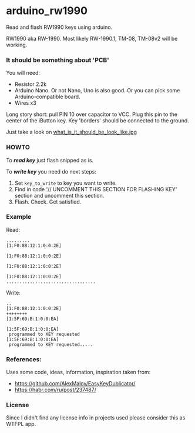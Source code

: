 # arduino_rw1990 

Read and flash RW1990 keys using arduino.

RW1990 aka RW-1990. Most likely RW-1990.1, ТМ-08, ТМ-08v2 will be working.

### It should be something about 'PCB'

You will need:
* Resistor 2.2k
* Arduino Nano. Or not Nano, Uno is also good. Or you can pick some Arduino-compatible board.
* Wires x3

Long story short: pull PIN 10 over capacitor to VCC. Plug this pin to the center of the iButton key. Key 'borders' should be connected to the ground.

Just take a look on [what_is_it_should_be_look_like.jpg](what_is_it_should_be_look_like.jpg)

### HOWTO 

To ***read key*** just flash snipped as is.

To ***write key*** you need do next steps:

1. Set `key_to_write` to key you want to write.
2. Find in code '// UNCOMMENT THIS SECTION FOR FLASHING KEY' section and uncomment this section.
3. Flash. Check. Get satisfied.

### Example

Read:
```
.........
[1:F0:88:12:1:0:0:2E]

[1:F0:88:12:1:0:0:2E]

[1:F0:88:12:1:0:0:2E]

[1:F0:88:12:1:0:0:2E]
..................................
```

Write:

```
..
[1:F0:88:12:1:0:0:2E]
++++++++
[1:5F:69:B:1:0:0:EA]

[1:5F:69:B:1:0:0:EA]
 programmed to KEY requested
[1:5F:69:B:1:0:0:EA]
 programmed to KEY requested.....
```

### References:

Uses some code, ideas, information, inspiration taken from:
* https://github.com/AlexMalov/EasyKeyDublicator/
* https://habr.com/ru/post/237487/

### License

Since I didn't find any license info in projects used please consider this as WTFPL app.